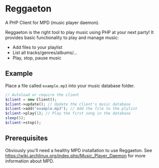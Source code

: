 # Reggaeton
A PHP Client for MPD (music player daemon).

Reggaeton is the right tool to play music using PHP at your next party! It provides basic functionality to play and manage music: 
- Add files to your playlist
- List all tracks/genres/albums/...
- Play, stop, pause music


## Example
Place a file called `example.mp3` into your music database folder. 
```php
// Autoload or require the client
$client = new Client();
$client->update(); // Update the client's music database
$client->add("example.mp3"); // Add the file to the plylist
$client->play(1); // Play the first song in the database
sleep(5);
$client->stop();
```

## Prerequisites
Obviously you'll need a healthy MPD installation to use Reggaeton. See https://wiki.archlinux.org/index.php/Music_Player_Daemon for more information about MPD. 
